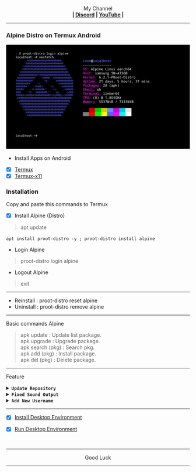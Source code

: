 <p align="center">My Channel</br><b>
| <a href="https://discord.gg/GCehyym">Discord</a> | <a href="https://youtube.com/@layargeser">YouTube</a> |</b></p>

---
### Alpine Distro on Termux Android
<img src="https://raw.githubusercontent.com/wahasa/Alpine/refs/heads/main/Distro/Alpine-Distro.jpg">

* Install Apps on Android
- [x] [Termux](https://play.google.com/store/apps/details?id=com.termux)
- [x] [Termux-x11](https://github.com/termux/termux-x11/releases)

### Installation
Copy and paste this commands to Termux

- [x] Install Alpine (Distro)
> apt update

```
apt install proot-distro -y ; proot-distro install alpine
```

* Login Alpine
> proot-distro login alpine
* Logout Alpine
> exit

---
- Reinstall : proot-distro reset alpine
- Uninstall : proot-distro remove alpine

---
Basic commands Alpine
> apk update : Update list package.</br>
> apk upgrade : Upgrade package.</br>
> apk search (pkg) : Search pkg.</br>
> apk add (pkg) : Install package.</br>
> apk del (pkg) : Delete package.</br>

---
Feature

<details><summary><b><code>Update Repository</code></b></summary></br>

<b>In Linux, run this commands</b>
> apk add nano

- [x] Repo Alpine 3.21 (Latest)

- Edit Repository
```
rm -rf /etc/apk/repositories
```
```
nano /etc/apk/repositories
```

Copy Script
```
https://dl-cdn.alpinelinux.org/alpine/v3.21/main
https://dl-cdn.alpinelinux.org/alpine/v3.21/community
```
Save : ctrl + x, click Y enter.

- Edit Os-release
```
rm -rf /etc/os-release
```
```
nano /etc/os-release
```

Copy Script
```
PRETTY_NAME="Alpine 3.21 Linux"
NAME="Alpine"
VERSION_ID="3.21"
VERSION="3.21"
ID=alpine
HOME_URL="https://alpinelinux.org"
SUPPORT_URL="https://alpinelinux.org/community"
BUG_REPORT_URL="https://gitlab.alpinelinux.org/alpine/aports/-/issues"
LOGO=alpinelinux-logo
```
Save : ctrl + x, click Y enter.

```
apk update ; apk upgrade
```

---
</details>

<details><summary><b><code>Fixed Sound Output</code></b></summary></br>

<b>In Termux, run this commands</b>
> apt update

- Edit Script
```
apt install pulseaudio nano -y
```
```
nano $PREFIX/bin/alpine
```

- Copy Script
```
#!/bin/bash
pulseaudio --start \
    --load="module-native-protocol-tcp auth-ip-acl=127.0.0.1 auth-anonymous=1" \
    --exit-idle-time=-1
proot-distro login alpine --shared-tmp
```
Save : ctrl + x, click y enter.

- Activate script
```
chmod +x $PREFIX/bin/alpine
```

---
- Login Alpine
> alpine

- Logout Alpine
> exit

- Remove Alpine
```
rm $PREFIX/bin/alpine ; pd remove alpine
```

---
<b>In Linux, run this command</b>
```
echo "export PULSE_SERVER=127.0.0.1" > ~/.bashrc
```

---
</details>

<details><summary><b><code>Add New Username</code></b></summary></br>

<b>In Linux, run this commands</b>
> apk add sudo

- Add Username
```
adduser <username>
```
```
passwd <username>
```
```
echo "<username>  ALL=(ALL:ALL) ALL" >> /etc/sudoers
```

</br>
Note :</br>
(username) : Replace with your username.

---
- Login Username
```
su <username>
```

- Logout Username
```
exit
```

- Remove Username
```
deluser <username>
```

---
<b>In Termux, run this commands</b>
> apt install nano

- Edit Script
```
nano $PREFIX/bin/alpine
```
</br>

> proot-distro login alpine --shared-tmp

To

```
proot-distro login --user <username> alpine --shared-tmp
```
Save : ctrl + x, click y enter.

</br>
Note :</br>
(username) : Replace with your username.

---
- Login Alpine
> alpine

- Logout Alpine
> exit

- Remove Alpine
```
rm $PREFIX/bin/alpine ; pd remove alpine
```
</details>

---
- [x] [Install Desktop Environment](https://github.com/wahasa/Alpine/tree/main#install-desktop-environment)

- [x] [Run Desktop Environment](https://github.com/wahasa/Alpine/tree/main#run-desktop-environment)
</br>

---
<p align="center">Good Luck</p>

---
